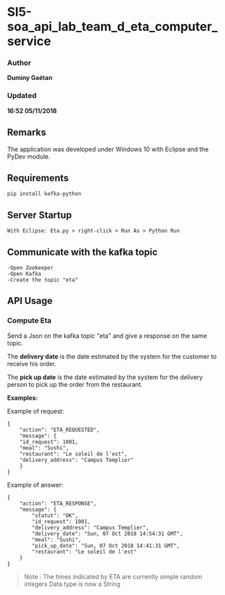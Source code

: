 # SI5-soa_api_lab_team_d_eta_computer_service

### Author
__Duminy Gaétan__
### Updated
__16:52 05/11/2018__

## Remarks

The application was developed under Windows 10 with Eclipse and the PyDev module.

## Requirements

```
pip install kafka-python
```

## Server Startup

```
With Eclipse: Eta.py > right-click > Run As > Python Run
```

## Communicate with the kafka topic

```
-Open Zookeeper
-Open Kafka
-Create the topic "eta"
```

## API Usage

### Compute Eta

Send a Json on the kafka topic "eta" and give a response on the same topic.

The **delivery date** is the date estimated by the system for the customer to receive his order.

The **pick up date** is the date estimated by the system for the delivery person to pick up the order from the restaurant.

**Examples:**

Example of request:

```
{	
    "action": "ETA_REQUESTED",
    "message": {
	"id_request": 1001,
	"meal": "Sushi",
	"restaurant": "Le soleil de l'est",
	"delivery_address": "Campus Templier"
    }
}
```

Example of answer:
```
{
    "action": "ETA_RESPONSE",
    "message": {
    	"statut": "OK",
    	"id_request": 1001,
        "delivery_address": "Campus Templier",
        "delivery_date": "Sun, 07 Oct 2018 14:54:31 GMT",
        "meal": "Sushi",
        "pick_up_date": "Sun, 07 Oct 2018 14:41:31 GMT",
        "restaurant": "Le soleil de l'est"
    }
}
```

> Note :
> The times indicated by ETA are currently simple random integers
> Data type is now a String
